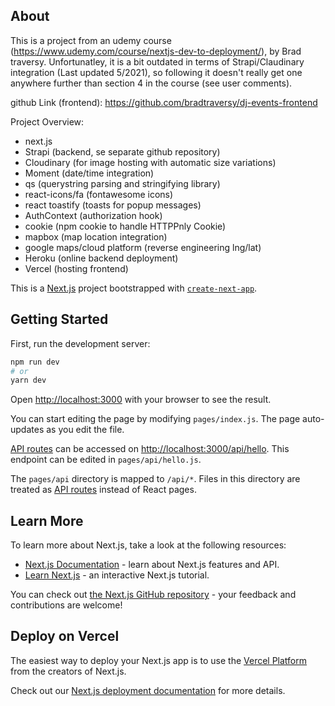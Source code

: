 ## About

This is a project from an udemy course (https://www.udemy.com/course/nextjs-dev-to-deployment/), by Brad traversy. Unfortunatley, it is a bit outdated in terms of Strapi/Claudinary integration (Last updated 5/2021), so following it doesn't really get one anywhere further than section 4 in the course (see user comments).

github Link (frontend): https://github.com/bradtraversy/dj-events-frontend

Project Overview:

- next.js
- Strapi (backend, se separate github repository)
- Cloudinary (for image hosting with automatic size variations)
- Moment (date/time integration)
- qs (querystring parsing and stringifying library)
- react-icons/fa (fontawesome icons)
- react toastify (toasts for popup messages)
- AuthContext (authorization hook)
- cookie (npm cookie to handle HTTPPnly Cookie)
- mapbox (map location integration)
- google maps/cloud platform (reverse engineering lng/lat)
- Heroku (online backend deployment)
- Vercel (hosting frontend)

This is a [Next.js](https://nextjs.org/) project bootstrapped with [`create-next-app`](https://github.com/vercel/next.js/tree/canary/packages/create-next-app).

## Getting Started

First, run the development server:

```bash
npm run dev
# or
yarn dev
```

Open [http://localhost:3000](http://localhost:3000) with your browser to see the result.

You can start editing the page by modifying `pages/index.js`. The page auto-updates as you edit the file.

[API routes](https://nextjs.org/docs/api-routes/introduction) can be accessed on [http://localhost:3000/api/hello](http://localhost:3000/api/hello). This endpoint can be edited in `pages/api/hello.js`.

The `pages/api` directory is mapped to `/api/*`. Files in this directory are treated as [API routes](https://nextjs.org/docs/api-routes/introduction) instead of React pages.

## Learn More

To learn more about Next.js, take a look at the following resources:

- [Next.js Documentation](https://nextjs.org/docs) - learn about Next.js features and API.
- [Learn Next.js](https://nextjs.org/learn) - an interactive Next.js tutorial.

You can check out [the Next.js GitHub repository](https://github.com/vercel/next.js/) - your feedback and contributions are welcome!

## Deploy on Vercel

The easiest way to deploy your Next.js app is to use the [Vercel Platform](https://vercel.com/new?utm_medium=default-template&filter=next.js&utm_source=create-next-app&utm_campaign=create-next-app-readme) from the creators of Next.js.

Check out our [Next.js deployment documentation](https://nextjs.org/docs/deployment) for more details.
